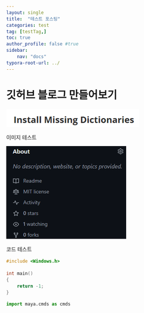 ```yaml
---
layout: single
title:  "테스트 포스팅"
categories: test
tag: [testTag,]
toc: true
author_profile: false #true
sidebar: 
    nav: "docs"
typora-root-url: ../
---
```


# 깃허브 블로그 만들어보기

![image-20250126001323756](images/2025-01-25-first/image-20250126001323756.png)

이미지 테스트

![image-20250126002334409](/images/2025-01-25-first/image-20250126002334409.png)



코드 테스트

```c++
#include <Windows.h>

int main()
{
    return -1;
}
```



```python
import maya.cmds as cmds
```

